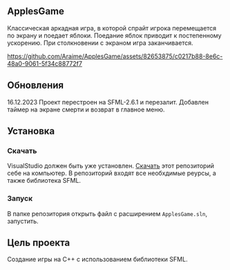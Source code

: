 ## ApplesGame

Классическая аркадная игра, в которой спрайт игрока перемещается
по экрану и поедает яблоки. Поедание яблок приводит к постепенному
ускорению. При столкновении с экраном игра заканчивается.

https://github.com/Araime/ApplesGame/assets/82653875/c0217b88-8e6c-48a0-9061-5f34c88772f7

## Обновления

16.12.2023
Проект перестроен на SFML-2.6.1 и перезалит.
Добавлен таймер на экране смерти и возврат в главное меню.

## Установка

### Скачать

VisualStudio должен быть уже установлен.
[Скачать](https://github.com/Araime/ApplesGame/archive/master.zip) этот
репозиторий себе на компьютер. В репозиторий входят все необхдимые 
реурсы, а также библиотека SFML.


### Запуск

В папке репозитория открыть файл с расширением `ApplesGame.sln`, запустить.

## Цель проекта

Создание игры на C++ с использованием библиотеки SFML.
